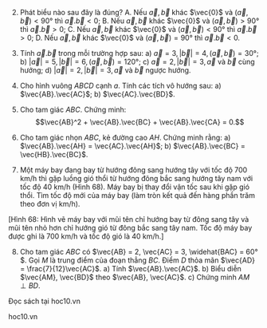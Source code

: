 2. Phát biểu nào sau đây là đúng?
   A. Nếu $\vec{a}, \vec{b}$ khác $\vec{0}$ và $(\vec{a}, \vec{b}) < 90°$ thì $\vec{a}.\vec{b} < 0$;
   B. Nếu $\vec{a}, \vec{b}$ khác $\vec{0}$ và $(\vec{a}, \vec{b}) > 90°$ thì $\vec{a}.\vec{b} > 0$;
   C. Nếu $\vec{a}, \vec{b}$ khác $\vec{0}$ và $(\vec{a}, \vec{b}) < 90°$ thì $\vec{a}.\vec{b} > 0$;
   D. Nếu $\vec{a}, \vec{b}$ khác $\vec{0}$ và $(\vec{a}, \vec{b}) = 90°$ thì $\vec{a}.\vec{b} < 0$.

3. Tính $\vec{a}.\vec{b}$ trong mỗi trường hợp sau:
   a) $\vec{a} = 3, |\vec{b}| = 4, (\vec{a}, \vec{b}) = 30°$;
   b) $|\vec{a}| = 5, |\vec{b}| = 6, (\vec{a}, \vec{b}) = 120°$;
   c) $\vec{a} = 2, |\vec{b}| = 3, \vec{a}$ và $\vec{b}$ cùng hướng;
   d) $|\vec{a}| = 2, |\vec{b}| = 3, \vec{a}$ và $\vec{b}$ ngược hướng.

4. Cho hình vuông $ABCD$ cạnh $a$. Tính các tích vô hướng sau:
   a) $\vec{AB}.\vec{AC}$;     b) $\vec{AC}.\vec{BD}$.

5. Cho tam giác $ABC$. Chứng minh:
   $$\vec{AB}^2 + \vec{AB}.\vec{BC} + \vec{AB}.\vec{CA} = 0.$$

6. Cho tam giác nhọn $ABC$, kẻ đường cao $AH$. Chứng minh rằng:
   a) $\vec{AB}.\vec{AH} = \vec{AC}.\vec{AH}$;
   b) $\vec{AB}.\vec{BC} = \vec{HB}.\vec{BC}$.

7. Một máy bay đang bay từ hướng đông sang hướng tây với tốc độ 700 km/h thì gặp luồng gió thổi từ hướng đông bắc sang hướng tây nam với tốc độ 40 km/h (Hình 68). Máy bay bị thay đổi vận tốc sau khi gặp gió thổi. Tìm tốc độ mới của máy bay (làm tròn kết quả đến hàng phần trăm theo đơn vị km/h).

[Hình 68: Hình vẽ máy bay với mũi tên chỉ hướng bay từ đông sang tây và mũi tên nhỏ hơn chỉ hướng gió từ đông bắc sang tây nam. Tốc độ máy bay được ghi là 700 km/h và tốc độ gió là 40 km/h.]

8. Cho tam giác $ABC$ có $\vec{AB} = 2, \vec{AC} = 3, \widehat{BAC} = 60°$. Gọi $M$ là trung điểm của đoạn thẳng $BC$. Điểm $D$ thỏa mãn $\vec{AD} = \frac{7}{12}\vec{AC}$.
   a) Tính $\vec{AB}.\vec{AC}$.
   b) Biểu diễn $\vec{AM}, \vec{BD}$ theo $\vec{AB}, \vec{AC}$.
   c) Chứng minh $AM \perp BD$.

Đọc sách tại hoc10.vn

hoc10.vn